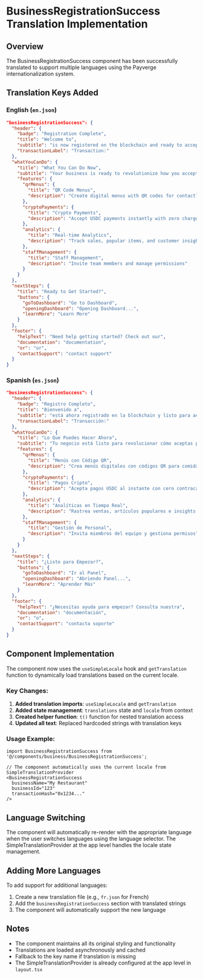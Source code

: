 # BusinessRegistrationSuccess Translation Implementation

## Overview

The BusinessRegistrationSuccess component has been successfully translated to support multiple languages using the Payverge internationalization system.

## Translation Keys Added

### English (`en.json`)
```json
"businessRegistrationSuccess": {
  "header": {
    "badge": "Registration Complete",
    "title": "Welcome to",
    "subtitle": "is now registered on the blockchain and ready to accept crypto payments!",
    "transactionLabel": "Transaction:"
  },
  "whatYouCanDo": {
    "title": "What You Can Do Now",
    "subtitle": "Your business is ready to revolutionize how you accept payments",
    "features": {
      "qrMenus": {
        "title": "QR Code Menus",
        "description": "Create digital menus with QR codes for contactless dining"
      },
      "cryptoPayments": {
        "title": "Crypto Payments",
        "description": "Accept USDC payments instantly with zero chargebacks"
      },
      "analytics": {
        "title": "Real-time Analytics",
        "description": "Track sales, popular items, and customer insights"
      },
      "staffManagement": {
        "title": "Staff Management",
        "description": "Invite team members and manage permissions"
      }
    }
  },
  "nextSteps": {
    "title": "Ready to Get Started?",
    "buttons": {
      "goToDashboard": "Go to Dashboard",
      "openingDashboard": "Opening Dashboard...",
      "learnMore": "Learn More"
    }
  },
  "footer": {
    "helpText": "Need help getting started? Check out our",
    "documentation": "documentation",
    "or": "or",
    "contactSupport": "contact support"
  }
}
```

### Spanish (`es.json`)
```json
"businessRegistrationSuccess": {
  "header": {
    "badge": "Registro Completo",
    "title": "Bienvenido a",
    "subtitle": "está ahora registrado en la blockchain y listo para aceptar pagos cripto!",
    "transactionLabel": "Transacción:"
  },
  "whatYouCanDo": {
    "title": "Lo Que Puedes Hacer Ahora",
    "subtitle": "Tu negocio está listo para revolucionar cómo aceptas pagos",
    "features": {
      "qrMenus": {
        "title": "Menús con Código QR",
        "description": "Crea menús digitales con códigos QR para comidas sin contacto"
      },
      "cryptoPayments": {
        "title": "Pagos Cripto",
        "description": "Acepta pagos USDC al instante con cero contracargos"
      },
      "analytics": {
        "title": "Analíticas en Tiempo Real",
        "description": "Rastrea ventas, artículos populares e insights de clientes"
      },
      "staffManagement": {
        "title": "Gestión de Personal",
        "description": "Invita miembros del equipo y gestiona permisos"
      }
    }
  },
  "nextSteps": {
    "title": "¿Listo para Empezar?",
    "buttons": {
      "goToDashboard": "Ir al Panel",
      "openingDashboard": "Abriendo Panel...",
      "learnMore": "Aprender Más"
    }
  },
  "footer": {
    "helpText": "¿Necesitas ayuda para empezar? Consulta nuestra",
    "documentation": "documentación",
    "or": "o",
    "contactSupport": "contacta soporte"
  }
}
```

## Component Implementation

The component now uses the `useSimpleLocale` hook and `getTranslation` function to dynamically load translations based on the current locale.

### Key Changes:
1. **Added translation imports**: `useSimpleLocale` and `getTranslation`
2. **Added state management**: `translations` state and `locale` from context
3. **Created helper function**: `t()` function for nested translation access
4. **Updated all text**: Replaced hardcoded strings with translation keys

### Usage Example:
```tsx
import BusinessRegistrationSuccess from '@/components/business/BusinessRegistrationSuccess';

// The component automatically uses the current locale from SimpleTranslationProvider
<BusinessRegistrationSuccess 
  businessName="My Restaurant"
  businessId="123"
  transactionHash="0x1234..."
/>
```

## Language Switching

The component will automatically re-render with the appropriate language when the user switches languages using the language selector. The SimpleTranslationProvider at the app level handles the locale state management.

## Adding More Languages

To add support for additional languages:

1. Create a new translation file (e.g., `fr.json` for French)
2. Add the `businessRegistrationSuccess` section with translated strings
3. The component will automatically support the new language

## Notes

- The component maintains all its original styling and functionality
- Translations are loaded asynchronously and cached
- Fallback to the key name if translation is missing
- The SimpleTranslationProvider is already configured at the app level in `layout.tsx`
